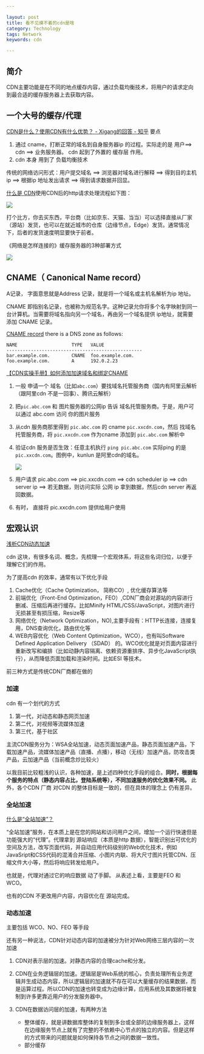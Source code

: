```yaml
---

layout: post
title: 看不见摸不着的cdn是啥
category: Technology
tags: Network
keywords: cdn

---
```


## 简介


CDN主要功能是在不同的地点缓存内容，通过负载均衡技术，将用户的请求定向到最合适的缓存服务器上去获取内容。

## 一个大号的缓存/代理

[CDN是什么？使用CDN有什么优势？ - Xigang的回答 - 知乎](
https://www.zhihu.com/question/36514327/answer/121026637) 要点

1. 通过 cname，打断正常的域名到自身服务器ip 的过程。实际走的是 用户==> cdn ==>    业务服务器。 cdn 起到了外置的 缓存层 作用。
1. cdn 本身 用到了 负载均衡技术

传统的网络访问形式：用户提交域名 ==> 浏览器对域名进行解释 ==> 得到目的主机ip ==> 根据ip 地址发出请求 ==> 得到请求数据并回显。

[什么是 CDN](https://www.alibabacloud.com/help/zh/doc-detail/27101.htm)使用CDN后的http请求处理流程如下图：

![](/public/upload/architecture/cdn_1.png)

打个比方，你去买东西，平台商（比如京东、天猫、当当）可以选择直接从厂家（源站）发货，也可以在就近城市的仓库（边缘节点，Edge）发货。通常情况下，后者的发货速度明显要快于前者。

《网络是怎样连接的》缓存服务器的3种部署方式

![](/public/upload/network/cache_location.png)

## CNAME（ Canonical Name record）

A记录， 字面意思就是Address 记录，就是将一个域名或主机名解析为ip 地址。

CNAME 即指别名记录，也被称为规范名字。这种记录允你将多个名字映射到同一台计算机。当需要将域名指向另一个域名，再由另一个域名提供 ip地址，就需要添加 CNAME 记录。

[CNAME record](https://en.wikipedia.org/wiki/CNAME_record)  there is a DNS zone as follows:



	NAME                    TYPE   VALUE
	--------------------------------------------------
	bar.example.com.        CNAME  foo.example.com.
	foo.example.com.        A      192.0.2.23

[【CDN实操手册】如何添加加速域名和绑定CNAME](https://yq.aliyun.com/articles/98194?utm_content=m_25064)

1. 一般 申请一个 域名（比如`abc.com`）要找域名托管服务商（国内有阿里云解析（跟阿里cdn 不是一回事）、腾讯云解析）
2. 把`pic.abc.com` 和 图片服务器的公网ip 告诉 域名托管服务商。于是，用户可以通过 abc.com 访问 你的图片服务
3. 从cdn 服务商那里得到 `pic.abc.com` 的 cname `pic.xxcdn.com`，然后 找域名托管服务商，将 `pic.xxcdn.com` 作为cname 添加到  `pic.abc.com` 解析中
4. 验证cdn 服务是否生效：任意主机执行 `ping pic.abc.com` 实际ping 的是`pic.xxcdn.com`。图例中，kunlun 是阿里cdn的域名。

	![](/public/upload/architecture/cdn.png)
	
4. 用户请求  pic.abc.com ==> pic.xxcdn.com ==> cdn scheduler ip ==>  cdn server ip ==> 若无数据，则访问实际 公网 ip 拿到数据，然后cdn server 再返回数据。

5. 有时， 直接将 pic.xxcdn.com 提供给用户使用


## 宏观认识

[浅析CDN动态加速](https://www.cloudxns.net/Support/detail/id/915.html)

cdn 这块，有很多名词、概念，先梳理一个宏观体系，将这些名词归位，以便于理解它们的作用。

为了提高cdn 的效率，通常有以下优化手段

1. Cache优化（Cache Optimization， 简称CO）, 优化缓存算法等
2. 前端优化（Front-End Optimization，FEO）,CDN厂商会对源站的内容进行删减、压缩后再进行缓存。比如Minify HTML/CSS/JavaScript，对图片进行无损甚至有损压缩，Resize等
3. 网络优化（Network Optimization，NO),主要手段有：HTTP长连接，连接复用，DNS查询优化，路由优化等
4. WEB内容优化（Web Content Optimization，WCO），也有叫Software Defined Application Delivery （SDAD） 的。WCO优化就是对页面内容进行重新改写和编排（比如动静内容隔离、依赖资源重排序、异步化JavaScript执行），从而降低页面加载和渲染时间。比如ESI 等技术。

前三种方式是传统CDN厂商都在做的

### 加速

cdn 有一个划代的方式

1. 第一代，对动态和静态网页加速
2. 第二代，对视频等流媒体加速
3. 第三代，基于社区

主流CDN服务分为：WSA全站加速，动态页面加速产品，静态页面加速产品，下载加速产品，流媒体加速产品（直播、点播），移动（无线）加速产品，防攻击类产品，云加速产品（当前概念炒比较火）

以我目前比较粗浅的认识，各种加速，是上述四种优化手段的组合。**同时，根据每个服务的特点（静态内容占比，登陆系统等），不同加速服务的优化效果不同。** 此外，各个CDN 厂商 对CDN 的整体目标是一致的，但在具体的理念上 仍有差异。

### 全站加速

[什么是“全站加速”？](http://doc.mmtrix.com/speedup/introduction.html)

“全站加速”服务，在本质上是在您的网站和访问用户之间，增加一个运行快速但是功能强大的“代理”。代理拿到 源站响应（本质是http 数据），智能识别出可优化的空间及方法，改写页面代码，并自动应用代码级别的Web优化技术，例如JavaSript和CSS代码的混淆合并压缩、小图片内联、将大尺寸图片托管CDN、压缩文件大小等，然后将响应转发给用户。

也就是，代理对通过它的响应数据 动了手脚。 从表述上看，主要是FEO 和 WCO。

也有的CDN 不更改用户内容，内容优化在 源站完成。


### 动态加速

主要包括 WCO、NO、FEO 等手段

还有另一种说法，CDN针对动态内容的加速被分为针对Web网络三层内容的一次加速

1. CDN对表示层的加速。对静态内容的合理cache和分发。
2. CDN在业务逻辑层的加速。逻辑层是Web系统的核心，负责处理所有业务逻辑并生成动态内容，所以逻辑层的加速就不存在可以大量缓存的结果数据，而是运算过程。所以CDN的加速也转变成为边缘计算，应用系统及其数据将被复制到许多更靠近用户的分发服务器中。
3. CDN在数据访问层的加速，有两种方法

	* 整体缓存，就是讲数据库整体的复制到多台或全部的边缘服务器上，这样在边缘服务节点上就有了完整的不依赖中心节点的独立的内容。但是这样的方式带来的问题就是如何保持各节点之间的数据一致性。
	* 部分缓存